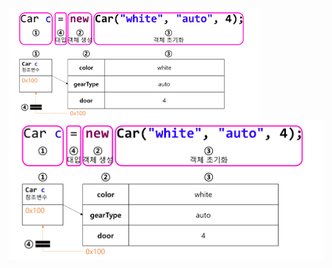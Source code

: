 <img src = "assets/built/postsImages/TheCornerstoneOfJava/2021-06-14-6cornerstoneJava17/img.png" width="80%" align="left"><br/>
![img.png](img.png)